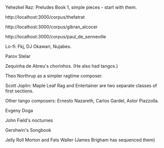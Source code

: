 Yehezkel Raz: Preludes Book 1, simple pieces - start with them.

http://localhost:3000/corpus/thefatrat

http://localhost:3000/corpus/gibran_alcocer

http://localhost:3000/corpus/paul_de_senneville

Lo-fi: Fkj, DJ Okawari, Nujabes.

Parov Stelar

Zequinha de Abreu's chorinhos. (He also had tangos.)

Theo Northrup as a simpler ragtime composer.

Scott Joplin: Maple Leaf Rag and Entertainer are two separate classes of first sections.

Other tango composers: Ernesto Nazareth, Carlos Gardel, Astor Piazzolla.

Evgeny Doga

John Field's nocturnes

Gershwin's Songbook

Jelly Roll Morton and Fats Waller (James Brigham has sequenced them)
